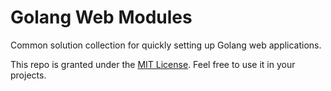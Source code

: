 # Golang Web Modules

Common solution collection for quickly setting up Golang web applications.

This repo is granted under the [MIT License](LICENSE). Feel free to use it in your projects.
